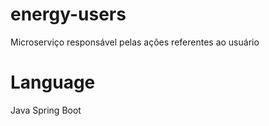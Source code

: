 # energy-users
Microserviço responsável pelas ações referentes ao usuário

# Language
Java Spring Boot
